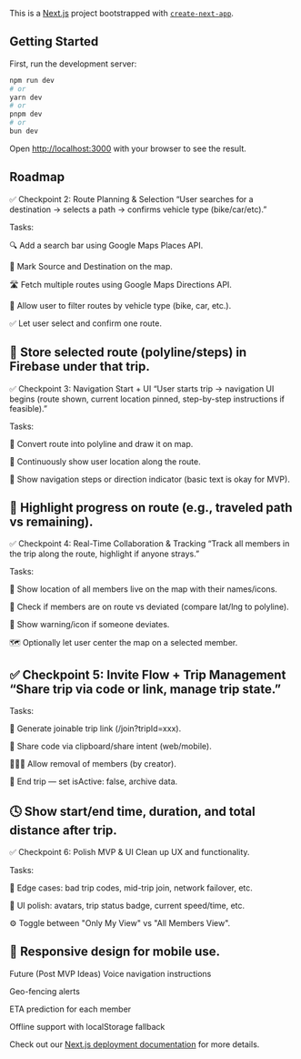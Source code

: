 This is a [Next.js](https://nextjs.org) project bootstrapped with [`create-next-app`](https://nextjs.org/docs/app/api-reference/cli/create-next-app).

## Getting Started

First, run the development server:

```bash
npm run dev
# or
yarn dev
# or
pnpm dev
# or
bun dev
```

Open [http://localhost:3000](http://localhost:3000) with your browser to see the result.

## Roadmap

✅ Checkpoint 2: Route Planning & Selection
“User searches for a destination → selects a path → confirms vehicle type (bike/car/etc).”

Tasks:

🔍 Add a search bar using Google Maps Places API.

📍 Mark Source and Destination on the map.

🛣️ Fetch multiple routes using Google Maps Directions API.

🚗 Allow user to filter routes by vehicle type (bike, car, etc.).

✅ Let user select and confirm one route.

💾 Store selected route (polyline/steps) in Firebase under that trip.
---
✅ Checkpoint 3: Navigation Start + UI
“User starts trip → navigation UI begins (route shown, current location pinned, step-by-step instructions if feasible).”

Tasks:

🔄 Convert route into polyline and draw it on map.

📍 Continuously show user location along the route.

📌 Show navigation steps or direction indicator (basic text is okay for MVP).

🧭 Highlight progress on route (e.g., traveled path vs remaining).
---
✅ Checkpoint 4: Real-Time Collaboration & Tracking
“Track all members in the trip along the route, highlight if anyone strays.”

Tasks:

📡 Show location of all members live on the map with their names/icons.

🧭 Check if members are on route vs deviated (compare lat/lng to polyline).

🚨 Show warning/icon if someone deviates.

🗺️ Optionally let user center the map on a selected member.

✅ Checkpoint 5: Invite Flow + Trip Management
“Share trip via code or link, manage trip state.”
---
Tasks:

🔗 Generate joinable trip link (/join?tripId=xxx).

🔐 Share code via clipboard/share intent (web/mobile).

🧑‍🤝‍🧑 Allow removal of members (by creator).

🚦 End trip — set isActive: false, archive data.

🕓 Show start/end time, duration, and total distance after trip.
---
✅ Checkpoint 6: Polish MVP & UI
Clean up UX and functionality.

Tasks:

🧪 Edge cases: bad trip codes, mid-trip join, network failover, etc.

🧼 UI polish: avatars, trip status badge, current speed/time, etc.

⚙️ Toggle between "Only My View" vs "All Members View".

📱 Responsive design for mobile use.
---
Future (Post MVP Ideas)
Voice navigation instructions

Geo-fencing alerts

ETA prediction for each member

Offline support with localStorage fallback

Check out our [Next.js deployment documentation](https://nextjs.org/docs/app/building-your-application/deploying) for more details.
